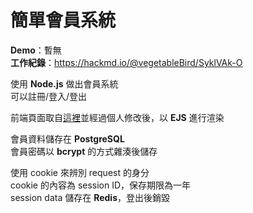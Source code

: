 # 簡單會員系統

**Demo**：暫無  
**工作紀錄**：https://hackmd.io/@vegetableBird/SyklVAk-O

使用 **Node.js** 做出會員系統  
可以註冊/登入/登出

前端頁面取自[這裡](https://codyhouse.co/gem/loginsignup-modal-window/)並經過個人修改後，以 **EJS** 進行渲染

會員資料儲存在 **PostgreSQL**  
會員密碼以 **bcrypt** 的方式雜湊後儲存

使用 cookie 來辨別 request 的身分  
cookie 的內容為 session ID，保存期限為一年  
session data 儲存在 **Redis**，登出後銷毀
